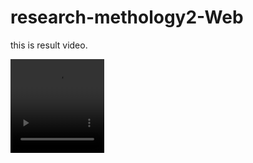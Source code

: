 # research-methology2-Web

this is result video.

<video src = "C:\Users\anyperformance\OneDrive\바탕 화면\result.mp4" width = "150px" height = "150px" alt = "video">
